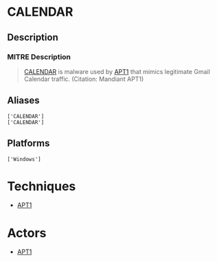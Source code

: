 
# CALENDAR

## Description

### MITRE Description

> [CALENDAR](https://attack.mitre.org/software/S0025) is malware used by [APT1](https://attack.mitre.org/groups/G0006) that mimics legitimate Gmail Calendar traffic. (Citation: Mandiant APT1)

## Aliases

```
['CALENDAR']
['CALENDAR']
```

## Platforms

```
['Windows']
```

# Techniques


* [APT1](../techniques/APT1.md)


# Actors


* [APT1](../actors/APT1.md)

